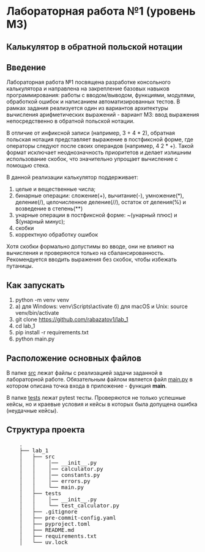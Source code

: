 # Лабораторная работа №1 (уровень M3)
## Калькулятор в обратной польской нотации

## Введение
Лабораторная работа №1 посвящена разработке консольного калькулятора и направлена на закрепление базовых
навыков программирования: работы с вводом/выводом, функциями, модулями, обработкой ошибок и написанием
автоматизированных тестов. В рамках задания реализуется один из вариантов архитектуры вычисления арифметических
выражений - вариант МЗ: ввод выражения непосредственно в обратной польской нотации.

В отличие от инфиксной записи (например, 3 + 4 * 2), обратная польская нотация представляет выражение
в постфиксной форме, где операторы следуют после своих операндов (например, 4 2 * +). Такой формат
исключает неоднозначность приоритетов и делает излишним использование скобок, что значительно упрощает
вычисление с помощью стека.

В данной реализации калькулятор поддерживает:
1) целые и вещественные числа;
2) бинарные операции: сложение(+), вычитание(-), умножение(*), деление(/), целочисленное деление(//),
остаток от деления(%) и возведение в степень(**)
3) унарные операции в постфиксной форме: ~(унарный плюс) и $(унарный минус);
4) скобки
5) корректную обработку ошибок

Хотя скобки формально допустимы во вводе, они не влияют на вычисления и проверяются только на сбалансированность.
Рекомендуется вводить выражения без скобок, чтобы избежать путаницы.

## Как запускать
1. python -m venv venv
2. a) для Windows: venv\Scripts\activate
   б) для macOS и Unix: source venv/bin/activate
3. git clone https://github.com/rabazatov1/lab_1
4. cd lab_1
5. pip install -r requirements.txt
6. python main.py

## Расположение основных файлов
В папке [src](./src) лежат файлы с реализацией задачи заданной в лабораторной работе. Обязательным файлом является файл
[main.py](./src/main.py) в котором описана точка входа в приложение - функция **main**.

В папке [tests](./tests) лежат pytest тесты. Проверяются не только успешные кейсы, но и краевые условия
и кейсы в которых была допущена ошибка (неудачные кейсы).

## Структура проекта

 <pre>
    .
    ├── lab_1
    │   ├── src
    │   │    │── __init__.py
    │   │    │── calculator.py
    │   │    │── constants.py
    │   │    │── errors.py
    │   │    └── main.py
    │   ├── tests
    │   │    │── __init__.py
    │   │    └── test_calculator.py
    │   ├── .gitignore
    │   ├── pre-commit-config.yaml
    │   ├── pyproject.toml
    │   ├── README.md
    │   ├── requirements.txt
    │   └── uv.lock

</pre>
